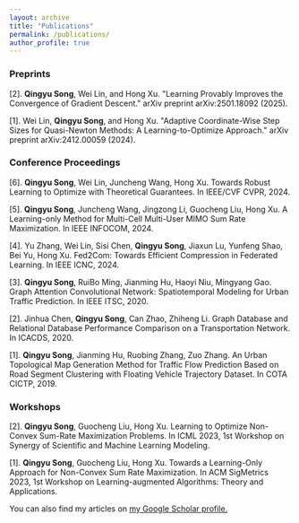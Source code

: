 ```yaml
---
layout: archive
title: "Publications"
permalink: /publications/
author_profile: true
---
```


### Preprints
[2]. **Qingyu Song**, Wei Lin, and Hong Xu. "Learning Provably Improves the Convergence of Gradient Descent." arXiv preprint arXiv:2501.18092 (2025).

[1]. Wei Lin, **Qingyu Song**, and Hong Xu. "Adaptive Coordinate-Wise Step Sizes for Quasi-Newton Methods: A Learning-to-Optimize Approach." arXiv preprint arXiv:2412.00059 (2024).


### Conference Proceedings
[6]. **Qingyu Song**, Wei Lin, Juncheng Wang, Hong Xu. Towards Robust Learning to Optimize with Theoretical Guarantees. In IEEE/CVF CVPR, 2024.

[5]. **Qingyu Song**, Juncheng Wang, Jingzong Li, Guocheng Liu, Hong Xu. A Learning-only Method for Multi-Cell Multi-User MIMO Sum Rate Maximization. In IEEE INFOCOM, 2024.

[4]. Yu Zhang, Wei Lin, Sisi Chen, **Qingyu Song**, Jiaxun Lu, Yunfeng Shao, Bei Yu, Hong Xu. Fed2Com: Towards Efficient Compression in Federated Learning. In IEEE ICNC, 2024.

[3]. **Qingyu Song**, RuiBo Ming, Jianming Hu, Haoyi Niu, Mingyang Gao. Graph Attention Convolutional Network: Spatiotemporal Modeling for Urban Traffic Prediction. In IEEE ITSC, 2020.

[2]. Jinhua Chen, **Qingyu Song**, Can Zhao, Zhiheng Li. Graph Database and Relational Database Performance Comparison on a Transportation Network. In ICACDS, 2020.

[1]. **Qingyu Song**, Jianming Hu, Ruobing Zhang, Zuo Zhang. An Urban Topological Map Generation Method for Traffic Flow Prediction Based on Road Segment Clustering with Floating Vehicle Trajectory Dataset. In COTA CICTP, 2019.


### Workshops
[2]. **Qingyu Song**, Guocheng Liu, Hong Xu. Learning to Optimize Non-Convex Sum-Rate Maximization Problems. In ICML 2023, 1st Workshop on Synergy of Scientific and Machine Learning Modeling.

[1]. **Qingyu Song**, Guocheng Liu, Hong Xu. Towards a Learning-Only Approach for Non-Convex Sum Rate Maximization. In ACM SigMetrics 2023, 1st Workshop on Learning-augmented Algorithms: Theory and Applications.


You can also find my articles on <u><a href="https://scholar.google.com/citations?hl=en&user=C33tGsQAAAAJ&view_op=list_works&sortby=pubdate"> my Google Scholar profile</a>.</u>

<!-- {% include base_path %}

{% for post in site.publications reversed %}
  {% include archive-single.html %}
{% endfor %} -->
